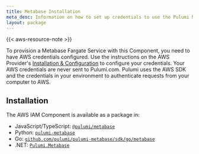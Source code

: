 ```yaml
---
title: Metabase Installation
meta_desc: Information on how to set up credentials to use the Pulumi Metabase component.
layout: package
---
```


{{< aws-resource-note >}}

To provision a Metabase Fargate Service with this Component, you need to have AWS credentials configured. Use the instructions on the AWS Provider's [Installation & Configuration](/registry/packages/aws/installation-configuration) to configure your credentials. Your AWS credentials are never sent to Pulumi.com. Pulumi uses the AWS SDK and the credentials in your environment to authenticate requests from your computer to AWS.

## Installation

The AWS IAM Component is available as a package in:

* JavaScript/TypeScript: [`@pulumi/metabase`](https://www.npmjs.com/package/@pulumi/metabase)
* Python: [`pulumi-metabase`](https://pypi.org/project/pulumi-metabase/)
* Go: [`github.com/pulumi/pulumi-metabase/sdk/go/metabase`](https://github.com/pulumi/pulumi-metabase)
* .NET: [`Pulumi.Metabase`](https://www.nuget.org/packages/Pulumi.Metabase)
